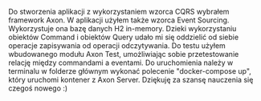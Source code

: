 Do stworzenia aplikacji z wykorzystaniem wzorca CQRS wybrałem framework Axon. 
W aplikacji użyłem także wzorca Event Sourcing.
Wykorzystuje ona bazę danych H2 in-memory.
Dzieki wykorzystaniu obiektów Command i obiektów Query udało mi się oddzielić od siebie operacje zapisywania od operacji odczytywania.
Do testu użyłem wbudowanego modułu Axon Test, umożliwiając sobie przetestowanie relację między commandami a eventami.
Do uruchomienia należy w terminalu w folderze głównym wykonać polecenie "docker-compose up", który uruchomi kontener z Axon Server.
Dziękuję za szansę nauczenia się czegoś nowego :)

